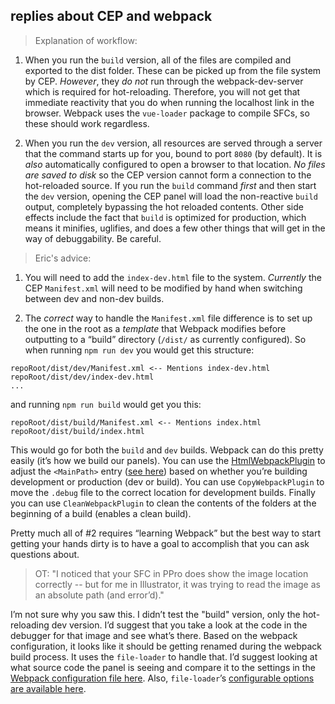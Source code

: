 ## replies about CEP and webpack

> Explanation of workflow:

1) When you run the `build` version, all of the files are compiled and exported to the dist folder. These can be picked up from the file system by CEP. *However*, they *do not* run through the webpack-dev-server which is required for hot-reloading. Therefore, you will not get that immediate reactivity that you do when running the localhost link in the browser. Webpack uses the `vue-loader` package to compile SFCs, so these should work regardless.

2) When you run the `dev` version, all resources are served through a server that the command starts up for you, bound to port `8080` (by default). It is _also_ automatically configured to open a browser to that location. *No files are saved to disk* so the CEP version cannot form a connection to the hot-reloaded source. If you run the `build` command _first_ and then start the `dev` version, opening the CEP panel will load the non-reactive `build` output, completely bypassing the hot reloaded contents. Other side effects include the fact that `build` is optimized for production, which means it minifies, uglifies, and does a few other things that will get in the way of debuggability. Be careful.

> Eric's advice:

1) You will need to add the `index-dev.html` file to the system. *Currently* the CEP `Manifest.xml` will need to be modified by hand when switching between dev and non-dev builds.

2) The *correct* way to handle the `Manifest.xml` file difference is to set up the one in the root as a *template* that Webpack modifies before outputting to a “build” directory (`/dist/` as currently configured). So when running `npm run dev` you would get this structure:

```
repoRoot/dist/dev/Manifest.xml <-- Mentions index-dev.html
repoRoot/dist/dev/index-dev.html
...
```

and running `npm run build` would get you this:
```
repoRoot/dist/build/Manifest.xml <-- Mentions index.html
repoRoot/dist/build/index.html
```

This would go for both the `build` and `dev` builds. Webpack can do this pretty easily (it’s how we build our panels). You can use the [HtmlWebpackPlugin](https://github.com/jantimon/html-webpack-plugin) to adjust the `<MainPath>` entry ([see here](https://github.com/jantimon/html-webpack-plugin#writing-your-own-templates)) based on whether you’re building development or production (dev or build). You can use `CopyWebpackPlugin` to move the `.debug` file to the correct location for development builds. Finally you can use `CleanWebpackPlugin` to clean the contents of the folders at the beginning of a build (enables a clean build).

Pretty much all of #2 requires “learning Webpack” but the best way to start getting your hands dirty is to have a goal to accomplish that you can ask questions about.

> OT: "I noticed that your SFC in PPro does show the image location correctly -- but for me in Illustrator, it was trying to read the image as an absolute path (and error’d)."

I’m not sure why you saw this. I didn’t test the "build" version, only the hot-reloading dev version. I’d suggest that you take a look at the code in the debugger for that image and see what’s there. Based on the webpack configuration, it looks like it should be getting renamed during the webpack build process. It uses the `file-loader` to handle that. I’d suggest looking at what source code the panel is seeing and compare it to the settings in the [Webpack configuration file here](https://github.com/Inventsable/vue-CLI-3-for-CEP/blob/master/webpack.config.js#L35). Also, `file-loader`’s [configurable options are available here](https://github.com/webpack-contrib/file-loader#options).
